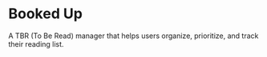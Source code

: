 # Booked Up
A TBR (To Be Read) manager that helps users organize, prioritize, and track their reading list.


